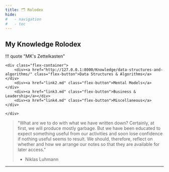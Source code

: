 ```yaml
---
title: 🗂️ Rolodex
hide:
#   - navigation
#   - toc
---
```

<style>
  .md-typeset h1,
  .md-content__button {
    display: none;
  }
</style>

<!-- <b><h2 align="center">MK Chong</h2></b> -->
## My Knowledge Rolodex


!!! quote "MK's Zettelkasten"

    <div class="flex-container">
        <div><a href="http://127.0.0.1:8000/Knowledge/data-structures-and-algorithms/" class="flex-button">Data Structures & Algorithms</a></div>
        <div><a href="link2.md" class="flex-button">Mental Models</a></div>
        <div><a href="link3.md" class="flex-button">Business & Leadership</a></div>
        <div><a href="link4.md" class="flex-button">Miscellaneous</a></div>

    </div>


>"What are we to do with what we have written down? Certainly, at first, we will produce mostly garbage. But we have been educated to expect something useful from our activities and soon lose confidence if nothing useful seems to result. We should, therefore, reflect on whether and how we arrange our notes so that they are available for later access."<br />
> - Niklas Luhmann



---